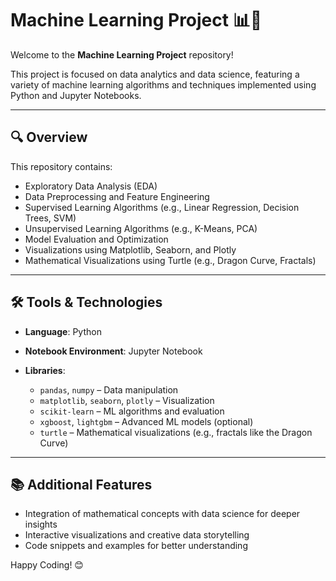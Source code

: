 # Machine Learning Project 📊🤖

Welcome to the **Machine Learning Project** repository!

This project is focused on data analytics and data science, featuring a variety of machine learning algorithms and techniques implemented using Python and Jupyter Notebooks.

---

## 🔍 Overview

This repository contains:

* Exploratory Data Analysis (EDA)
* Data Preprocessing and Feature Engineering
* Supervised Learning Algorithms (e.g., Linear Regression, Decision Trees, SVM)
* Unsupervised Learning Algorithms (e.g., K-Means, PCA)
* Model Evaluation and Optimization
* Visualizations using Matplotlib, Seaborn, and Plotly
* Mathematical Visualizations using Turtle (e.g., Dragon Curve, Fractals)

---

## 🛠️ Tools & Technologies

* **Language**: Python
* **Notebook Environment**: Jupyter Notebook
* **Libraries**:

  * `pandas`, `numpy` – Data manipulation
  * `matplotlib`, `seaborn`, `plotly` – Visualization
  * `scikit-learn` – ML algorithms and evaluation
  * `xgboost`, `lightgbm` – Advanced ML models (optional)
  * `turtle` – Mathematical visualizations (e.g., fractals like the Dragon Curve)

---

## 📚 Additional Features

* Integration of mathematical concepts with data science for deeper insights
* Interactive visualizations and creative data storytelling
* Code snippets and examples for better understanding


Happy Coding! 😊
